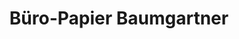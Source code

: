 ---
title: "Büro-Papier Baumgartner"
url: /brixlegg/buero-papier-baumgartner/
shop: Schreibwaren
---